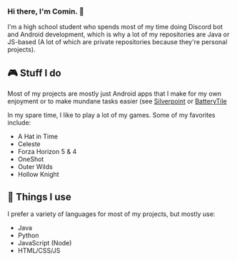 ### Hi there, I'm Comin. 👋

I'm a high school student who spends most of my time doing Discord bot and Android development, which is why a lot of my repositories are Java or JS-based (A lot of which are private repositories because they're personal projects).

## 🎮 Stuff I do
Most of my projects are mostly just Android apps that I make for my own enjoyment or to make mundane tasks easier (see [Silverpoint](https://github.com/CominAtYou/Silverpoint) or [BatteryTile](https://github.com/CominAtYou/BatteryTile)

In my spare time, I like to play a lot of my games. Some of my favorites include:
- A Hat in Time
- Celeste
- Forza Horizon 5 & 4
- OneShot
- Outer Wilds
- Hollow Knight

## 🔨 Things I use
I prefer a variety of languages for most of my projects, but mostly use:
- Java
- Python
- JavaScript (Node)
- HTML/CSS/JS
<!--
**CominAtYou/CominAtYou** is a ✨ _special_ ✨ repository because its `README.md` (this file) appears on your GitHub profile.

Here are some ideas to get you started:

- 🔭 I’m currently working on ...
- 🌱 I’m currently learning ...
- 👯 I’m looking to collaborate on ...
- 🤔 I’m looking for help with ...
- 💬 Ask me about ...
- 📫 How to reach me: ...
- 😄 Pronouns: ...
- ⚡ Fun fact: ...
-->
